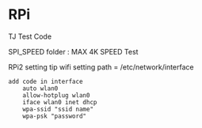 # RPi
TJ Test Code

SPI_SPEED folder 
	: MAX 4K SPEED Test

RPi2 setting tip
	wifi setting path = /etc/network/interface
	
	add code in interface
		auto wlan0
		allow-hotplug wlan0
		iface wlan0 inet dhcp
		wpa-ssid "ssid name"
		wpa-psk "password"
